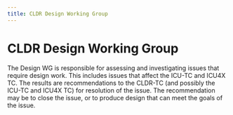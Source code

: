 ```yaml
---
title: CLDR Design Working Group
---
```


# CLDR Design Working Group

The Design WG is responsible for assessing and investigating issues that require design work. 
This includes issues that affect the ICU-TC and ICU4X TC. 
The results are recommendations to the CLDR-TC (and possibly the ICU-TC and ICU4X TC) for resolution of the issue.
The recommendation may be to close the issue, or to produce design that can meet the goals of the issue.
